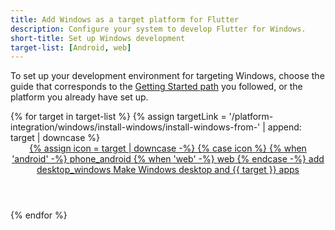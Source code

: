 ```yaml
---
title: Add Windows as a target platform for Flutter
description: Configure your system to develop Flutter for Windows.
short-title: Set up Windows development
target-list: [Android, web]
---
```


To set up your development environment for targeting Windows,
choose the guide that corresponds to the [Getting Started path][] you followed,
or the platform you already have set up.

<div class="card-grid">
{% for target in target-list %}
{% assign targetLink = '/platform-integration/windows/install-windows/install-windows-from-' | append: target | downcase %}
  <a class="card card-app-type card-windows" id="install-{{target | downcase}}" href="{{targetLink}}">
    <div class="card-body">
      <header class="card-title text-center">
        <span class="d-block h1">
          {% assign icon = target | downcase -%}
          {% case icon %}
          {% when 'android' -%}
            <span class="material-symbols">phone_android</span>
          {% when 'web' -%}
            <span class="material-symbols">web</span>
          {% endcase -%}
          <span class="material-symbols">add</span>
          <span class="material-symbols">desktop_windows</span>
        </span>
        <span class="text-muted d-block">
        Make Windows desktop and {{ target }} apps
        </span>
      </header>
    </div>
  </a>
{% endfor %}
</div>

[Getting Started path]: /get-started/install
